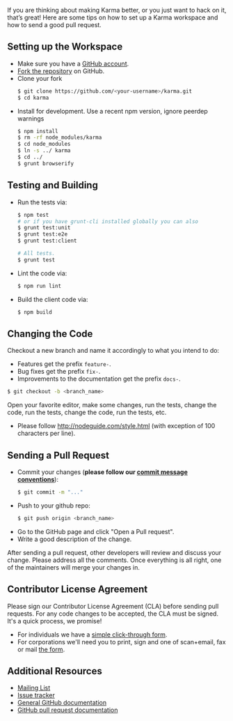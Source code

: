 <!---
TODO:
- add more info about updating PR
  - rebasing/squashing changes
  - making sure Travis is green
- how to run tests on sauce labs
- how to set up plugins
-->

If you are thinking about making Karma better, or you just want to hack on it, that’s great!
Here are some tips on how to set up a Karma workspace and how to send a good pull request.

## Setting up the Workspace

* Make sure you have a [GitHub account](https://github.com/signup/free).
* [Fork the repository] on GitHub.
* Clone your fork
  ```bash
  $ git clone https://github.com/<your-username>/karma.git
  $ cd karma
  ```
* Install for development. Use a recent npm version, ignore peerdep warnings
  ```bash
  $ npm install
  $ rm -rf node_modules/karma
  $ cd node_modules
  $ ln -s ../ karma
  $ cd ../
  $ grunt browserify
  ```

## Testing and Building
- Run the tests via:
  ```bash
  $ npm test
  # or if you have grunt-cli installed globally you can also
  $ grunt test:unit
  $ grunt test:e2e
  $ grunt test:client

  # All tests.
  $ grunt test
  ```

- Lint the code via:
  ```bash
  $ npm run lint
  ```

- Build the client code via:
  ```bash
  $ npm build
  ```

## Changing the Code
Checkout a new branch and name it accordingly to what you intend to do:
- Features get the prefix `feature-`.
- Bug fixes get the prefix `fix-`.
- Improvements to the documentation get the prefix `docs-`.
```bash
$ git checkout -b <branch_name>
```

Open your favorite editor, make some changes, run the tests, change the code, run the tests,
change the code, run the tests, etc.

- Please follow http://nodeguide.com/style.html (with exception of 100 characters per line).


## Sending a Pull Request

- Commit your changes (**please follow our [commit message conventions]**):
  ```bash
  $ git commit -m "..."
  ```
- Push to your github repo:
  ```bash
  $ git push origin <branch_name>
  ```
- Go to the GitHub page and click "Open a Pull request".
- Write a good description of the change.

After sending a pull request, other developers will review and discuss your change.
Please address all the comments. Once everything is all right, one of the maintainers will merge
your changes in.


## Contributor License Agreement
Please sign our Contributor License Agreement (CLA) before sending pull requests.
For any code changes to be accepted, the CLA must be signed. It's a quick process, we promise!
- For individuals we have a [simple click-through form].
- For corporations we'll need you to print, sign and one of scan+email, fax or mail [the form].

## Additional Resources

- [Mailing List](https://groups.google.com/forum/#!forum/karma-users)
- [Issue tracker](https://github.com/karma-runner/karma/issues)
- [General GitHub documentation](http://help.github.com/)
- [GitHub pull request documentation](http://help.github.com/send-pull-requests/)

[commit message conventions]: git-commit-msg.html
[simple click-through form]: http://code.google.com/legal/individual-cla-v1.0.html
[the form]: http://code.google.com/legal/corporate-cla-v1.0.html
[Fork the repository]: https://github.com/karma-runner/karma/fork
